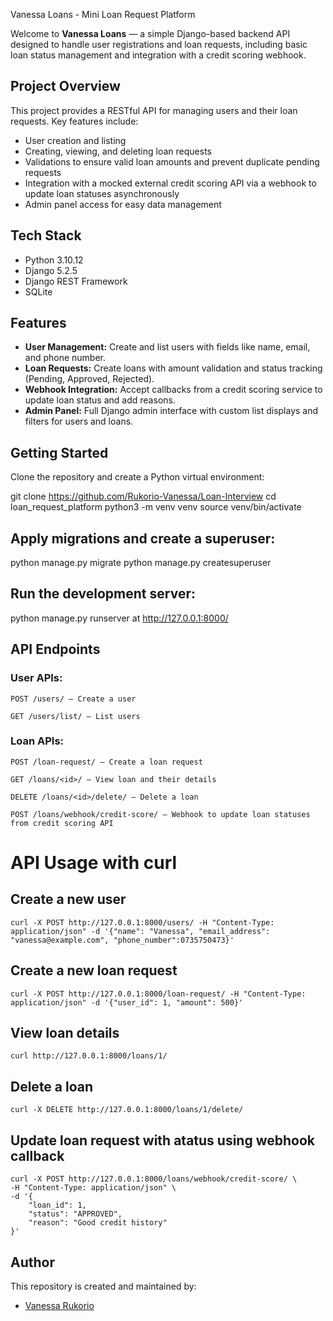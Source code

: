Vanessa Loans - Mini Loan Request Platform

Welcome to **Vanessa Loans** — a simple Django-based backend API designed to handle user registrations and loan requests, including basic loan status management and integration with a credit scoring webhook.

## Project Overview

This project provides a RESTful API for managing users and their loan requests. Key features include:

- User creation and listing
- Creating, viewing, and deleting loan requests
- Validations to ensure valid loan amounts and prevent duplicate pending requests
- Integration with a mocked external credit scoring API via a webhook to update loan statuses asynchronously
- Admin panel access for easy data management

## Tech Stack

- Python 3.10.12
- Django 5.2.5
- Django REST Framework
- SQLite 

## Features

- **User Management:** Create and list users with fields like name, email, and phone number.
- **Loan Requests:** Create loans with amount validation and status tracking (Pending, Approved, Rejected).
- **Webhook Integration:** Accept callbacks from a credit scoring service to update loan status and add reasons.
- **Admin Panel:** Full Django admin interface with custom list displays and filters for users and loans.

## Getting Started

Clone the repository and create a Python virtual environment:

git clone https://github.com/Rukorio-Vanessa/Loan-Interview
cd loan_request_platform
python3 -m venv venv
source venv/bin/activate

## Apply migrations and create a superuser:
python manage.py migrate
python manage.py createsuperuser

## Run the development server:
python manage.py runserver at http://127.0.0.1:8000/

## API Endpoints
### User APIs:

    POST /users/ — Create a user

    GET /users/list/ — List users

### Loan APIs:

    POST /loan-request/ — Create a loan request

    GET /loans/<id>/ — View loan and their details

    DELETE /loans/<id>/delete/ — Delete a loan

    POST /loans/webhook/credit-score/ — Webhook to update loan statuses from credit scoring API

# API Usage with curl
## Create a new user
    curl -X POST http://127.0.0.1:8000/users/ -H "Content-Type: application/json" -d '{"name": "Vanessa", "email_address": "vanessa@example.com", "phone_number":0735750473}'

## Create a new loan request
    curl -X POST http://127.0.0.1:8000/loan-request/ -H "Content-Type: application/json" -d '{"user_id": 1, "amount": 500}'

## View loan details
    curl http://127.0.0.1:8000/loans/1/

## Delete a loan
    curl -X DELETE http://127.0.0.1:8000/loans/1/delete/

## Update loan request with atatus using webhook callback
    curl -X POST http://127.0.0.1:8000/loans/webhook/credit-score/ \
    -H "Content-Type: application/json" \
    -d '{
        "loan_id": 1,
        "status": "APPROVED",
        "reason": "Good credit history"
    }'


## Author
This repository is created and maintained by:

- [Vanessa Rukorio](https://github.com/Rukorio-Vanessa)
